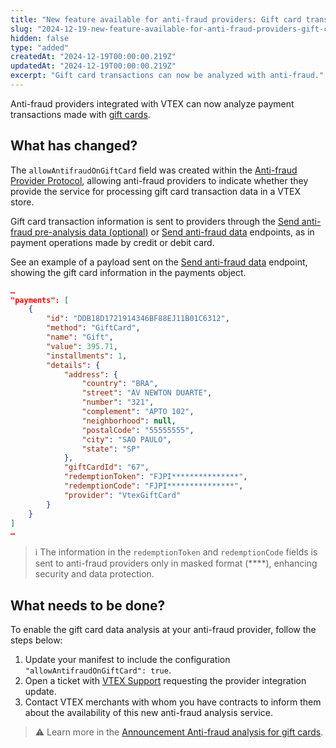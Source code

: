```yaml
---
title: "New feature available for anti-fraud providers: Gift card transaction analysis"
slug: "2024-12-19-new-feature-available-for-anti-fraud-providers-gift-card-transaction-analysis"
hidden: false
type: "added"
createdAt: "2024-12-19T00:00:00.219Z"
updatedAt: "2024-12-19T00:00:00.219Z"
excerpt: "Gift card transactions can now be analyzed with anti-fraud."
---
```


Anti-fraud providers integrated with VTEX can now analyze payment transactions made with [gift cards](https://help.vtex.com/en/tutorial/gift-card--tutorials_995).

## What has changed?

The `allowAntifraudOnGiftCard` field was created within the [Anti-fraud Provider Protocol](https://developers.vtex.com/docs/guides/how-the-integration-protocol-between-vtex-and-antifraud-companies-works), allowing anti-fraud providers to indicate whether they provide the service for processing gift card transaction data in a VTEX store.

Gift card transaction information is sent to providers through the [Send anti-fraud pre-analysis data (optional)](https://developers.vtex.com/docs/api-reference/antifraud-provider-protocol#post-/pre-analysis) or [Send anti-fraud data](https://developers.vtex.com/docs/api-reference/antifraud-provider-protocol#post-/transactions) endpoints, as in payment operations made by credit or debit card.

See an example of a payload sent on the [Send anti-fraud data](https://developers.vtex.com/docs/api-reference/antifraud-provider-protocol#post-/transactions) endpoint, showing the gift card information in the payments object.

```json
…
"payments": [
    {
        "id": "DDB18D1721914346BF88EJ11B01C6312",
        "method": "GiftCard",
        "name": "Gift",
        "value": 395.71,
        "installments": 1,
        "details": {
            "address": {
                "country": "BRA",
                "street": "AV NEWTON DUARTE",
                "number": "321",
                "complement": "APTO 102",
                "neighborhood": null,
                "postalCode": "55555555",
                "city": "SAO PAULO",
                "state": "SP"
            },
            "giftCardId": "67",
            "redemptionToken": "FJPI***************",
            "redemptionCode": "FJPI***************",
            "provider": "VtexGiftCard"
        }
    }
]
…
```

> ℹ️ The information in the `redemptionToken` and `redemptionCode` fields is sent to anti-fraud providers only in masked format (****), enhancing security and data protection.

## What needs to be done?

To enable the gift card data analysis at your anti-fraud provider, follow the steps below:

1. Update your manifest to include the configuration `"allowAntifraudOnGiftCard": true`.
2. Open a ticket with [VTEX Support](https://help.vtex.com/support) requesting the provider integration update.
3. Contact VTEX merchants with whom you have contracts to inform them about the availability of this new anti-fraud analysis service.

> ⚠️ Learn more in the [Announcement Anti-fraud analysis for gift cards](https://help.vtex.com/en/announcements/anti-fraud-analysis-for-gift-cards).

